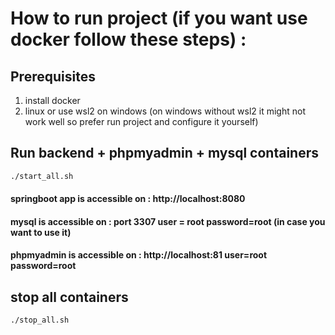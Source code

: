 
# How to run project (if you want use docker follow these steps) :

## Prerequisites
1. install docker
2. linux or use wsl2 on windows  (on windows without wsl2 it might not work well so prefer run project and configure it yourself)

## Run backend + phpmyadmin + mysql containers
```bash
./start_all.sh
```
#### springboot app is accessible on : http://localhost:8080
#### mysql is accessible on : port 3307  user = root password=root (in case you want to use it)
#### phpmyadmin is accessible on : http://localhost:81 user=root password=root

## stop all containers
```bash
./stop_all.sh
```



